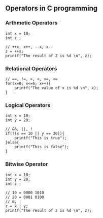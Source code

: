 ## Operators in C programming

### Arthmetic Operators

```
int x = 10;
int z ;

// ++x, x++, --x, x--
z = ++x;
printf("The result of Z is %d \n", z);
```

### Relational Operators

```
// ==, !=, >, <, >=, <=
for(x=0; x<=6; x++){
    printf("The value of x is %d \n", x);
}
```

### Logical Operators

```
int x = 10;
int y = 20;

// &&, ||, !
if(!(x == 10 || y == 30)){
    printf("This is true");
}else{
    printf("This is false");
}
```

### Bitwise Operator

```
int x = 10;
int y = 20;
int z ;

// 10 = 0000 1010
// 20 = 0001 0100
// &, |
z = x | y;
printf("The result of z is %d \n", z);
```

